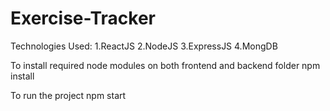 # Exercise-Tracker

Technologies Used:
1.ReactJS
2.NodeJS
3.ExpressJS
4.MongDB

To install required node modules on both frontend and backend folder
npm install

To run the project
npm start 
